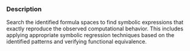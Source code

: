 ### Description

Search the identified formula spaces to find symbolic expressions that exactly reproduce the observed computational behavior. This includes applying appropriate symbolic regression techniques based on the identified patterns and verifying functional equivalence.
